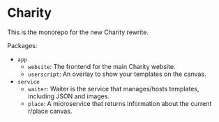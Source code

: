 # Charity

This is the monorepo for the new Charity rewrite.

Packages:

- `app`
	- `website`: The frontend for the main Charity website.
	- `userscript`: An overlay to show your templates on the canvas.
- `service`
	- `waiter`: Waiter is the service that manages/hosts templates, including JSON and images.
	- `place`: A microservice that returns information about the current r/place canvas.